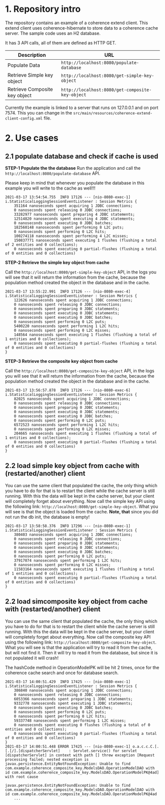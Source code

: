 # 1. Repository intro

The repository contains an example of a coherence extend client. This extend client uses coherence-hibernate to store data to a coherence cache server. The sample code uses an H2 database.

It has 3 API calls, all of them are defined as HTTP GET.

| Description | URL |
|---|---|
|Populate Data|`http://localhost:8080/populate-database`|
|Retrieve Simple key object|`http://localhost:8080/get-simple-key-object`|
|Retrieve Composite key object|`http://localhost:8080/get-composite-key-object`|

Currently the example is linked to a server that runs on 127.0.0.1 and on port 7574. This you can change in the `src/main/resources/coherence-extend-client-config.xml` file.

# 2. Use cases 

## 2.1 populate database and check if cache is used

**STEP-1 Populate the the database** 
Run the application and call the `http://localhost:8080/populate-database` API.

Please keep in mind that whenever you populate the database in this example you will write to the cache as well!!!

```
2021-03-17 13:54:54.755  INFO 17126 --- [nio-8080-exec-1] i.StatisticalLoggingSessionEventListener : Session Metrics {
    351164 nanoseconds spent acquiring 1 JDBC connections;
    0 nanoseconds spent releasing 0 JDBC connections;
    33282977 nanoseconds spent preparing 4 JDBC statements;
    12514820 nanoseconds spent executing 4 JDBC statements;
    0 nanoseconds spent executing 0 JDBC batches;
    182560148 nanoseconds spent performing 8 L2C puts;
    0 nanoseconds spent performing 0 L2C hits;
    100274118 nanoseconds spent performing 4 L2C misses;
    150837771 nanoseconds spent executing 1 flushes (flushing a total of 2 entities and 0 collections);
    0 nanoseconds spent executing 0 partial-flushes (flushing a total of 0 entities and 0 collections)
```
**STEP-2 Retrieve the simple key object from cache** 

Call the `http://localhost:8080/get-simple-key-object` API, in the logs you will see that it will return the information from the cache, because the population method created the object in the database and in the cache.

```
2021-03-17 13:55:22.991  INFO 17126 --- [nio-8080-exec-4] i.StatisticalLoggingSessionEventListener : Session Metrics {
    122626 nanoseconds spent acquiring 1 JDBC connections;
    0 nanoseconds spent releasing 0 JDBC connections;
    0 nanoseconds spent preparing 0 JDBC statements;
    0 nanoseconds spent executing 0 JDBC statements;
    0 nanoseconds spent executing 0 JDBC batches;
    0 nanoseconds spent performing 0 L2C puts;
    5400220 nanoseconds spent performing 1 L2C hits;
    0 nanoseconds spent performing 0 L2C misses;
    148564 nanoseconds spent executing 1 flushes (flushing a total of 1 entities and 0 collections);
    0 nanoseconds spent executing 0 partial-flushes (flushing a total of 0 entities and 0 collections)
}
```
**STEP-3 Retrieve the composite key object from cache** 

Call the `http://localhost:8080/get-composite-key-object` API, in the logs you will see that it will return the information from the cache, because the population method created the object in the database and in the cache.

```
2021-03-17 13:56:57.878  INFO 17126 --- [nio-8080-exec-6] i.StatisticalLoggingSessionEventListener : Session Metrics {
    82025 nanoseconds spent acquiring 1 JDBC connections;
    0 nanoseconds spent releasing 0 JDBC connections;
    0 nanoseconds spent preparing 0 JDBC statements;
    0 nanoseconds spent executing 0 JDBC statements;
    0 nanoseconds spent executing 0 JDBC batches;
    0 nanoseconds spent performing 0 L2C puts;
    6572523 nanoseconds spent performing 1 L2C hits;
    0 nanoseconds spent performing 0 L2C misses;
    204665 nanoseconds spent executing 1 flushes (flushing a total of 1 entities and 0 collections);
    0 nanoseconds spent executing 0 partial-flushes (flushing a total of 0 entities and 0 collections)
}
```

## 2.2 load simple key object from cache with (restarted/another) client
You can use the same client that populated the cache, the only thing which you have to do for that is to restart the client while the cache server is still running. With this the data will be kept in the cache server, but your client will completely forget about everything. Now call the simple key API using the following link: `http://localhost:8080/get-simple-key-object`. What you will see is that the object is loaded from the cache. 
**Note, that** since you did not run the db init, the database is empty!

```
2021-03-17 13:58:58.376  INFO 17296 --- [nio-8080-exec-1] i.StatisticalLoggingSessionEventListener : Session Metrics {
    380403 nanoseconds spent acquiring 1 JDBC connections;
    0 nanoseconds spent releasing 0 JDBC connections;
    0 nanoseconds spent preparing 0 JDBC statements;
    0 nanoseconds spent executing 0 JDBC statements;
    0 nanoseconds spent executing 0 JDBC batches;
    0 nanoseconds spent performing 0 L2C puts;
    37917074 nanoseconds spent performing 1 L2C hits;
    0 nanoseconds spent performing 0 L2C misses;
    11583164 nanoseconds spent executing 1 flushes (flushing a total of 1 entities and 0 collections);
    0 nanoseconds spent executing 0 partial-flushes (flushing a total of 0 entities and 0 collections)
}
```
## 2.2 load simcomposite key object from cache with (restarted/another) client

You can use the same client that populated the cache, the only thing which you have to do for that is to restart the client while the cache server is still running. With this the data will be kept in the cache server, but your client will completely forget about everything. Now call the composite key API using the following link: `http://localhost:8080/get-composite-key-object`. What you will see is that the application will try to read it from the cache, but will not find it. Then it will try to read it from the database, but since it is not populated it will crash!

The hashCode method in OperationModelPK will be hit 2 times, once for the coherence cache search and once for database search. 

```
2021-03-17 14:00:51.429  INFO 17425 --- [nio-8080-exec-1] i.StatisticalLoggingSessionEventListener : Session Metrics {
    386840 nanoseconds spent acquiring 1 JDBC connections;
    0 nanoseconds spent releasing 0 JDBC connections;
    6053366 nanoseconds spent preparing 1 JDBC statements;
    9332778 nanoseconds spent executing 1 JDBC statements;
    0 nanoseconds spent executing 0 JDBC batches;
    0 nanoseconds spent performing 0 L2C puts;
    0 nanoseconds spent performing 0 L2C hits;
    59337748 nanoseconds spent performing 1 L2C misses;
    0 nanoseconds spent executing 0 flushes (flushing a total of 0 entities and 0 collections);
    0 nanoseconds spent executing 0 partial-flushes (flushing a total of 0 entities and 0 collections)
}
2021-03-17 14:00:51.448 ERROR 17425 --- [nio-8080-exec-1] o.a.c.c.C.[.[.[/].[dispatcherServlet]    : Servlet.service() for servlet [dispatcherServlet] in context with path [] threw exception [Request processing failed; nested exception is javax.persistence.EntityNotFoundException: Unable to find com.example.coherence_composite_key.ModelsDAO.OperationModelDAO with id com.example.coherence_composite_key.ModelsDAO.OperationModelPK@4ad] with root cause

javax.persistence.EntityNotFoundException: Unable to find com.example.coherence_composite_key.ModelsDAO.OperationModelDAO with id com.example.coherence_composite_key.ModelsDAO.OperationModelPK@4ad
	...
```
